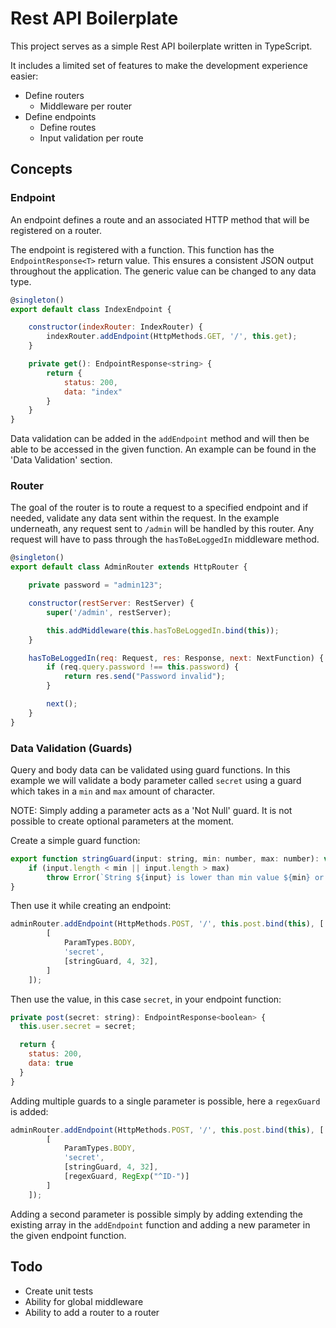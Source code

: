 # Rest API Boilerplate

This project serves as a simple Rest API boilerplate written in TypeScript. 

It includes a limited set of features to make the development experience easier:

- Define routers
  - Middleware per router
- Define endpoints
  - Define routes
  - Input validation per route

## Concepts

### Endpoint

An endpoint defines a route and an associated HTTP method that will be registered on a router.

The endpoint is registered with a function. This function has the `EndpointResponse<T>` return value. 
This ensures a consistent JSON output throughout the application. The generic value can be changed to any data type.

```javascript
@singleton()
export default class IndexEndpoint {

    constructor(indexRouter: IndexRouter) {
        indexRouter.addEndpoint(HttpMethods.GET, '/', this.get);
    }

    private get(): EndpointResponse<string> {
        return {
            status: 200,
            data: "index"
        }
    }
}
```

Data validation can be added in the `addEndpoint` method and will then be able to be accessed in the given function. An example can be found in the 'Data Validation' section.


### Router
The goal of the router is to route a request to a specified endpoint and if needed, validate any data sent within the request.
In the example underneath, any request sent to `/admin` will be handled by this router. Any request will have to pass through the `hasToBeLoggedIn` middleware method.

```javascript
@singleton()
export default class AdminRouter extends HttpRouter {

    private password = "admin123";

    constructor(restServer: RestServer) {
        super('/admin', restServer);

        this.addMiddleware(this.hasToBeLoggedIn.bind(this));
    }

    hasToBeLoggedIn(req: Request, res: Response, next: NextFunction) {
        if (req.query.password !== this.password) {
            return res.send("Password invalid");
        }

        next();
    }
}
```
### Data Validation (Guards)

Query and body data can be validated using guard functions. 
In this example we will validate a body parameter called `secret` using a guard which takes in a `min` and `max` amount of character.

NOTE: Simply adding a parameter acts as a 'Not Null' guard. It is not possible to create optional parameters at the moment.

Create a simple guard function:

```javascript
export function stringGuard(input: string, min: number, max: number): void {
    if (input.length < min || input.length > max)
        throw Error(`String ${input} is lower than min value ${min} or exceeds max value ${max}`);
}
```

Then use it while creating an endpoint:

```javascript
adminRouter.addEndpoint(HttpMethods.POST, '/', this.post.bind(this), [
        [
            ParamTypes.BODY, 
            'secret',
            [stringGuard, 4, 32],
        ]
    ]);
```

Then use the value, in this case `secret`, in your endpoint function:

```javascript
private post(secret: string): EndpointResponse<boolean> {
  this.user.secret = secret;

  return {
    status: 200,
    data: true
  }
}
```

Adding multiple guards to a single parameter is possible, here a `regexGuard` is added:

```javascript
adminRouter.addEndpoint(HttpMethods.POST, '/', this.post.bind(this), [
        [
            ParamTypes.BODY,
            'secret',
            [stringGuard, 4, 32],
            [regexGuard, RegExp("^ID-")]
        ]
    ]);
```

Adding a second parameter is possible simply by adding extending the existing array in the `addEndpoint` function and adding a new parameter in the given endpoint function.

## Todo

- Create unit tests
- Ability for global middleware
- Ability to add a router to a router